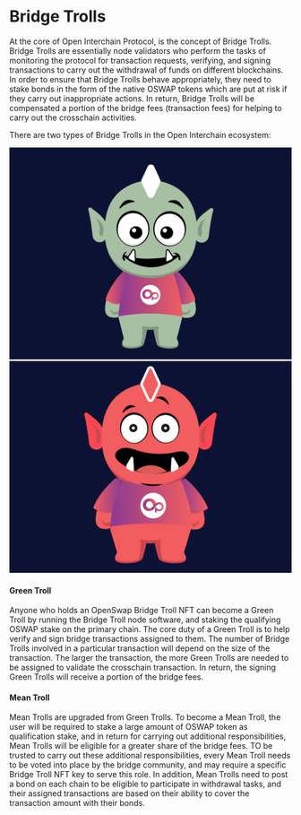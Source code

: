 # Bridge Trolls

At the core of Open Interchain Protocol, is the concept of Bridge Trolls. Bridge Trolls are essentially node validators who perform the tasks of monitoring the protocol for transaction requests, verifying, and signing transactions to carry out the withdrawal of funds on different blockchains. In order to ensure that Bridge Trolls behave appropriately, they need to stake bonds in the form of the native OSWAP tokens which are put at risk if they carry out inappropriate actions. In return, Bridge Trolls will be compensated a portion of the bridge fees (transaction fees) for helping to carry out the crosschain activities.

There are two types of Bridge Trolls in the Open Interchain ecosystem:

![Green Troll](../../.gitbook/assets/greenTroll.jpg) ![Mean Troll](../../.gitbook/assets/redTroll.jpg)

#### Green Troll&#x20;

Anyone who holds an OpenSwap Bridge Troll NFT can become a Green Troll by running the Bridge Troll node software, and staking the qualifying OSWAP stake on the primary chain. The core duty of a Green Troll is to help verify and sign bridge transactions assigned to them. The number of Bridge Trolls involved in a particular transaction will depend on the size of the transaction. The larger the transaction, the more Green Trolls are needed to be assigned to validate the crosschain transaction. In return, the signing Green Trolls will receive a portion of the bridge fees.

#### Mean Troll&#x20;

Mean Trolls are upgraded from Green Trolls. To become a Mean Troll, the user will be required to stake a large amount of OSWAP token as qualification stake, and in return for carrying out additional responsibilities, Mean Trolls will be eligible for a greater share of the bridge fees. TO be trusted to carry out these additional responsibilities, every Mean Troll needs to be voted into place by the bridge community, and may require a specific Bridge Troll NFT key to serve this role. In addition, Mean Trolls need to post a bond on each chain to be eligible to participate in withdrawal tasks, and their assigned transactions are based on their ability to cover the transaction amount with their bonds.

